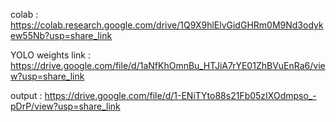 colab : https://colab.research.google.com/drive/1Q9X9hlElvGidGHRm0M9Nd3odykew55Nb?usp=share_link

YOLO weights link : https://drive.google.com/file/d/1aNfKhOmnBu_HTJiA7rYE01ZhBVuEnRa6/view?usp=share_link

output : https://drive.google.com/file/d/1-ENiTYto88s21Fb05zIXOdmpso_-pDrP/view?usp=share_link

